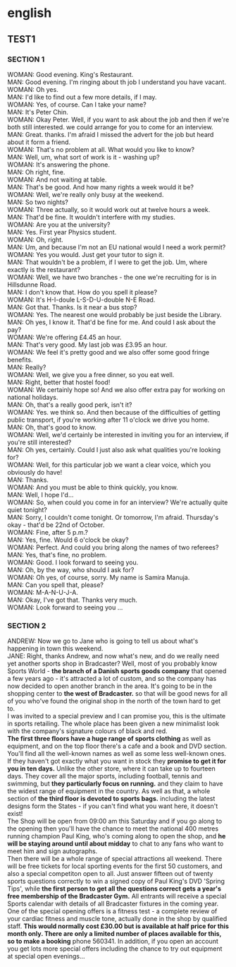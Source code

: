 # english
## TEST1

### SECTION 1
WOMAN: Good evening. King's Restaurant.  
MAN: Good evening. I'm ringing about th job I understand you have vacant.  
WOMAN: Oh yes.  
MAN: I'd like to find out a few more details, if I may.  
WOMAN: Yes, of course. Can I take your name?  
MAN: It's Peter Chin.  
WOMAN: Okay Peter. Well, if you want to ask about the job and then if we're both still interested. we could arrange for you to come for an interview.  
MAN: Great. thanks. I'm afraid I missed the advert for the job but heard about it form a friend.  
WOMAN: That's no problem at all. What would you like to know?  
MAN: Well, um, what sort of work is it - washing up?  
WOMAN: It's answering the phone.  
MAN: Oh right, fine.  
WOMAN: And not waiting at table.  
MAN: That's be good. And how many rights a week would it be?  
WOMAN: Well, we're really only busy at the weekend.  
MAN: So two nights?  
WOMAN: Three actually, so it would work out at twelve hours a week.  
MAN: That'd be fine. It wouldn't interfere with my studies.  
WOMAN: Are you at the university?  
MAN: Yes. First year Physics student.  
WOMAN: Oh, right.  
MAN: Um, and because I'm not an EU national would I need a work permit?  
WOMAN: Yes you would. Just get your tutor to sign it.  
MAN: That wouldn't be a problem, if I were to get the job. Um, where exactly is the restaurant?  
WOMAN: Well, we have two branches - the one we're recruiting for is in Hillsdunne Road.  
MAN: I don't know that. How do you spell it please?  
WOMAN: It's H-I-doule L-S-D-U-double N-E Road.  
MAN: Got that. Thanks. Is it near a bus stop?  
WOMAN: Yes. The nearest one would probably be just beside the Library.  
MAN: Oh yes, I know it. That'd be fine for me. And could I ask about the pay?  
WOMAN: We're offering £4.45 an hour.  
MAN: That's very good. My last job was £3.95 an hour.  
WOMAN: We feel it's pretty good and we also offer some good fringe benefits.  
MAN: Really?  
WOMAN: Well, we give you a free dinner, so you eat well.  
MAN: Right, better that hostel food!  
WOMAN: We certainly hope so! And we also offer extra pay for working on national holidays.  
MAN: Oh, that's a really good perk, isn't it?  
WOMAN: Yes. we think so. And then because of the difficulties of getting public transport, if you're working after 11 o'clock we drive you home.  
MAN: Oh, that's good to know.  
WOMAN: Well, we'd certainly be interested in inviting you for an interview, if you're still interested?  
MAN: Oh yes, certainly. Could I just also ask what qualities you're looking for?  
WOMAN: Well, for this particular job we want a clear voice, which you obviously do have!  
MAN: Thanks.  
WOMAN: And you must be able to think quickly, you know.  
MAN: Well, I hope I'd...  
WOMAN: So, when could you come in for an interview? We're actually quite quiet tonight?  
MAN: Sorry, I couldn't come tonight. Or tomorrow, I'm afraid. Thursday's okay - that'd be 22nd of October.  
WOMAN: Fine, after 5 p.m.?  
MAN: Yes, fine. Would 6 o'clock be okay?  
WOMAN: Perfect. And could you bring along the names of two referees?  
MAN: Yes, that's fine, no problem.  
WOMAN: Good. I look forward to seeing you.  
MAN: Oh, by the way, who should I ask for?  
WOMAN: Oh yes, of course, sorry. My name is Samira Manuja.  
MAN: Can you spell that, please?  
WOMAN: M-A-N-U-J-A.  
MAN: Okay, I've got that. Thanks very much.  
WOMAN: Look forward to seeing you ...  

### SECTION 2  
ANDREW: Now we go to Jane who is going to tell us about what's happening in town this weekend.  
JANE: Right, thanks Andrew, and now what's new, and do we really need yet another sports shop in Bradcaster? Well, most of you probably know Sports World - **the branch of a Danish sports goods company** that opened a few years ago - it's attracted a lot of custom, and so the company has now decided to open another branch in the area. It's going to be in the shopping center to **the west of Bradcaster.** so that will be good news for all of you who've found the original shop in the north of the town hard to get to.  
I was invited to a special preview and I can promise you, this is the ultimate in sports retailing. The whole place has been given a new minimalist look with the company's signature colours of black and red.  
**The first three floors have a huge range of sports clothing** as well as equipment, and on the top floor there's a cafe and a book and DVD section. You'll find all the well-known names as well as some less well-known ones. If they haven't got exactly what you want in stock they **promise to get it for you in ten days.** Unlike the other store, where it can take up to fourteen days. They cover all the major sports, including football, tennis and swimming, but **they particularly focus on running.** and they claim to have the widest range of equipment in the country. As well as that, a whole section of **the third floor is devoted to sports bags.** including the latest designs form the States - if you can't find what you want here, it doesn't exist!  
The Shop will be open from 09:00 am this Saturday and if you go along to the opening then you'll have the chance to meet the national 400 metres running champion Paul King, who's coming along to open the shop, and **he will be staying around until about midday** to chat to any fans who want to meet him and sign autographs.  
Then there will be a whole range of special attractions all weekend. There will be free tickets for local sporting events for the first 50 customers, and also a special competiton open to all. Just answer fifteen out of twenty sports questions correctly to win a signed copy of Paul King's DVD 'Spring Tips', while **the first person to get all the questions correct gets a year's free membership of the Bradcaster Gym.** All entrants will receive a special Sports calendar with details of all Bradcaster fixtures in the coming year.  
One of the special opening offers is a fitness test - a complete review of your cardiac fitness and muscle tone, actually done in the shop by qualified staff. **This would normally cost £30.00 but is available at half price for this month only. There are only a limited number of places available for this, so to make a booking** phone 560341. In addition, if you open an account you get lots more special offers including the chance to try out equipment at special open evenings...  



